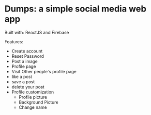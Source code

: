 # Dumps: a simple social media web app

Built with: ReactJS and Firebase

Features:
 - Create account
 - Reset Password
 - Post a image
 - Profile page
 - Visit Other people's profile page
 - like a post
 - save a post
 - delete your post
 - Profile customization
   - Profile picture
   - Background Picture
   - Change name
